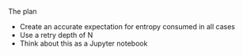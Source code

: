 The plan
- Create an accurate expectation for entropy consumed in all cases
- Use a retry depth of N
- Think about this as a Jupyter notebook


